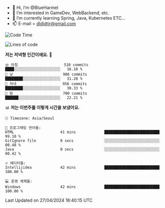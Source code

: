 - 👋 Hi, I’m @BlueHarmel
- 👀 I’m interested in GameDev, WebBackend, etc.
- 🌱 I’m currently learning Spring, Java, Kubernetes ETC...
- 📫 E-mail = dldjdtjr@gmail.com
  <!--START_SECTION:waka-->
![Code Time](http://img.shields.io/badge/Code%20Time-565%20hrs%2055%20mins-blue)

![Lines of code](https://img.shields.io/badge/%EC%A0%80%EB%8A%94%20%EC%97%AC%ED%83%9C%EA%B9%8C%EC%A7%80%20-44.9%20million%20%EC%A4%84%EC%9D%98%20%EC%BD%94%EB%93%9C%EB%A5%BC%20%EC%9E%91%EC%84%B1%ED%96%88%EC%96%B4%EC%9A%94.-blue)

**저는 저녁형 인간이에요. 🦉** 

```text
🌞 아침                     510 commits         ████░░░░░░░░░░░░░░░░░░░░░   16.18 % 
🌆 낮　                     986 commits         ████████░░░░░░░░░░░░░░░░░   31.28 % 
🌃 저녁                     956 commits         ████████░░░░░░░░░░░░░░░░░   30.33 % 
🌙 밤　                     700 commits         ██████░░░░░░░░░░░░░░░░░░░   22.21 % 
```


📊 **저는 이번주를 이렇게 시간을 보냈어요.** 

```text
🕑︎ Timezone: Asia/Seoul

💬 프로그래밍 언어들: 
HTML                     41 mins             █████████████████████████   99.10 % 
GitIgnore file           0 secs              ░░░░░░░░░░░░░░░░░░░░░░░░░   00.48 % 
Java                     0 secs              ░░░░░░░░░░░░░░░░░░░░░░░░░   00.42 % 

🔥 에디터들: 
Intellijidea             42 mins             █████████████████████████   100.00 % 

💻 운영 체제들: 
Windows                  42 mins             █████████████████████████   100.00 % 
```


 Last Updated on 27/04/2024 18:40:15 UTC
<!--END_SECTION:waka-->
<!---
BlueHarmel/BlueHarmel is a ✨ special ✨ repository because its `README.md` (this file) appears on your GitHub profile.
You can click the Preview link to take a look at your changes.
--->

